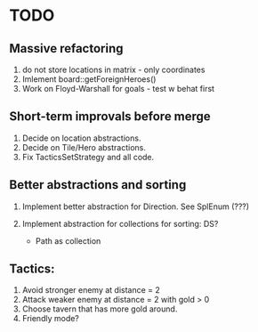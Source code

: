 # TODO

## Massive refactoring

1. do not store locations in matrix - only coordinates 
1. Imlement board::getForeignHeroes()    
1. Work on Floyd-Warshall for goals - test w behat first
   


## Short-term improvals before merge
1. Decide on location abstractions.
1. Decide on Tile/Hero abstractions.
1. Fix TacticsSetStrategy and all code.

## Better abstractions and sorting

1. Implement better abstraction for Direction. See SplEnum (???)

1. Implement abstraction for collections for sorting: DS?
    * Path as collection

## Tactics:

1. Avoid stronger enemy at distance = 2
1. Attack weaker enemy at distance = 2 with gold > 0
2. Choose tavern that has more gold around.
3. Friendly mode?
